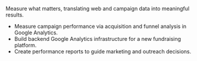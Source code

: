 Measure what matters, translating web and campaign data into meaningful results.

- Measure campaign performance via acquisition and funnel analysis in Google Analytics.
- Build backend Google Analytics infrastructure for a new fundraising platform.
- Create performance reports to guide marketing and outreach decisions.